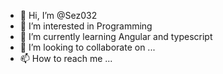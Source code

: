 - 👋 Hi, I’m @Sez032
- 👀 I’m interested in Programming
- 🌱 I’m currently learning Angular and typescript
- 💞️ I’m looking to collaborate on ...
- 📫 How to reach me ...

<!---
Sez032/Sez032 is a ✨ special ✨ repository because its `README.md` (this file) appears on your GitHub profile.
You can click the Preview link to take a look at your changes.
--->
